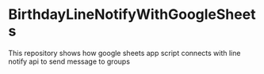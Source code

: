 # BirthdayLineNotifyWithGoogleSheets
This repository shows how google sheets app script connects with line notify api to send message to groups
